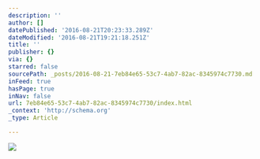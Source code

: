 ```yaml
---
description: ''
author: []
datePublished: '2016-08-21T20:23:33.289Z'
dateModified: '2016-08-21T19:21:18.251Z'
title: ''
publisher: {}
via: {}
starred: false
sourcePath: _posts/2016-08-21-7eb84e65-53c7-4ab7-82ac-8345974c7730.md
inFeed: true
hasPage: true
inNav: false
url: 7eb84e65-53c7-4ab7-82ac-8345974c7730/index.html
_context: 'http://schema.org'
_type: Article

---
```

![](https://the-grid-user-content.s3-us-west-2.amazonaws.com/22c2b050-ae8d-4430-b03b-7d06872e810d.jpg)